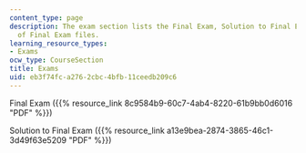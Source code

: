 ```yaml
---
content_type: page
description: The exam section lists the Final Exam, Solution to Final Exam and Review
  of Final Exam files.
learning_resource_types:
- Exams
ocw_type: CourseSection
title: Exams
uid: eb3f74fc-a276-2cbc-4bfb-11ceedb209c6
---
```


Final Exam ({{% resource_link 8c9584b9-60c7-4ab4-8220-61b9bb0d6016 "PDF" %}})

Solution to Final Exam ({{% resource_link a13e9bea-2874-3865-46c1-3d49f63e5209 "PDF" %}})